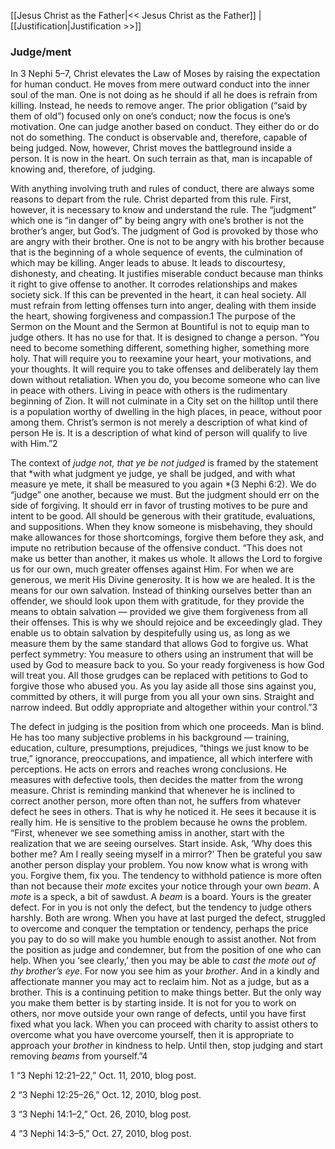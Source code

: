[[Jesus Christ as the Father|<< Jesus Christ as the Father]]  |  [[Justification|Justification >>]]

### Judge/ment
In 3 Nephi 5–7, Christ elevates the Law of Moses by raising the expectation for human conduct. He moves from mere outward conduct into the inner soul of the man. One is not doing as he should if all he does is refrain from killing. Instead, he needs to remove anger. The prior obligation (“said by them of old”) focused only on one’s conduct; now the focus is one’s motivation. One can judge another based on conduct. They either do or do not do something. The conduct is observable and, therefore, capable of being judged. Now, however, Christ moves the battleground inside a person. It is now in the heart. On such terrain as that, man is incapable of knowing and, therefore, of judging.

With anything involving truth and rules of conduct, there are always some reasons to depart from the rule. Christ departed from this rule. First, however, it is necessary to know and understand the rule. The “judgment” which one is “in danger of” by being angry with one’s brother is not the brother’s anger, but God’s. The judgment of God is provoked by those who are angry with their brother. One is not to be angry with his brother because that is the beginning of a whole sequence of events, the culmination of which may be killing. Anger leads to abuse. It leads to discourtesy, dishonesty, and cheating. It justifies miserable conduct because man thinks it right to give offense to another. It corrodes relationships and makes society sick. If this can be prevented in the heart, it can heal society. All must refrain from letting offenses turn into anger, dealing with them inside the heart, showing forgiveness and compassion.1 The purpose of the Sermon on the Mount and the Sermon at Bountiful is not to equip man to judge others. It has no use for that. It is designed to change a person. “You need to become something different, something higher, something more holy. That will require you to reexamine your heart, your motivations, and your thoughts. It will require you to take offenses and deliberately lay them down without retaliation. When you do, you become someone who can live in peace with others. Living in peace with others is the rudimentary beginning of Zion. It will not culminate in a City set on the hilltop until there is a population worthy of dwelling in the high places, in peace, without poor among them. Christ’s sermon is not merely a description of what kind of person He is. It is a description of what kind of person will qualify to live with Him.”2

The context of *judge not, that ye be not judged* is framed by the statement that *with what judgment ye judge, ye shall be judged, and with what measure ye mete, it shall be measured to you again *(3 Nephi 6:2). We do “judge” one another, because we must. But the judgment should err on the side of forgiving. It should err in favor of trusting motives to be pure and intent to be good. All should be generous with their gratitude, evaluations, and suppositions. When they know someone is misbehaving, they should make allowances for those shortcomings, forgive them before they ask, and impute no retribution because of the offensive conduct. “This does not make us better than another, it makes us whole. It allows the Lord to forgive us for our own, much greater offenses against Him. For when we are generous, we merit His Divine generosity. It is how we are healed. It is the means for our own salvation. Instead of thinking ourselves better than an offender, we should look upon them with gratitude, for they provide the means to obtain salvation — provided we give them forgiveness from all their offenses. This is why we should rejoice and be exceedingly glad. They enable us to obtain salvation by despitefully using us, as long as we measure them by the same standard that allows God to forgive us. What perfect symmetry: You measure to others using an instrument that will be used by God to measure back to you. So your ready forgiveness is how God will treat you. All those grudges can be replaced with petitions to God to forgive those who abused you. As you lay aside all those sins against you, committed by others, it will purge from you all your own sins. Straight and narrow indeed. But oddly appropriate and altogether within your control.”3

The defect in judging is the position from which one proceeds. Man is blind. He has too many subjective problems in his background — training, education, culture, presumptions, prejudices, “things we just know to be true,” ignorance, preoccupations, and impatience, all which interfere with perceptions. He acts on errors and reaches wrong conclusions. He measures with defective tools, then decides the matter from the wrong measure. Christ is reminding mankind that whenever he is inclined to correct another person, more often than not, he suffers from whatever defect he sees in others. That is why he noticed it. He sees it because it is really him. He is sensitive to the problem because he owns the problem. “First, whenever we see something amiss in another, start with the realization that we are seeing ourselves. Start inside. Ask, ‘Why does this bother me? Am I really seeing myself in a mirror?’ Then be grateful you saw another person display your problem. You now know what is wrong with you. Forgive them, fix you. The tendency to withhold patience is more often than not because their *mote* excites your notice through your own *beam*. A *mote* is a speck, a bit of sawdust. A *beam* is a board. Yours is the greater defect. For in you is not only the defect, but the tendency to judge others harshly. Both are wrong. When you have at last purged the defect, struggled to overcome and conquer the temptation or tendency, perhaps the price you pay to do so will make you humble enough to assist another. Not from the position as judge and condemner, but from the position of one who can help. When you ‘see clearly,’ then you may be able to *cast the mote out of thy brother’s eye*. For now you see him as your *brother*. And in a kindly and affectionate manner you may act to reclaim him. Not as a judge, but as a brother. This is a continuing petition to make things better. But the only way you make them better is by starting inside. It is not for you to work on others, nor move outside your own range of defects, until you have first fixed what you lack. When you can proceed with charity to assist others to overcome what you have overcome yourself, then it is appropriate to approach your *brother* in kindness to help. Until then, stop judging and start removing *beams* from yourself.”4



1 “3 Nephi 12:21–22,” Oct. 11, 2010, blog post.


2 “3 Nephi 12:25–26,” Oct. 12, 2010, blog post.


3 “3 Nephi 14:1–2,” Oct. 26, 2010, blog post.


4 “3 Nephi 14:3–5,” Oct. 27, 2010, blog post.